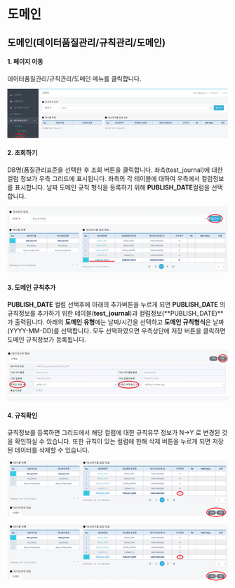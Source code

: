 # 도메인

## 도메인(데이터품질관리/규칙관리/도메인)



#### &#x20; 1. 페이지 이동

데이터품질관리/규칙관리/도메인 메뉴를 클릭합니다.

![](../../../.gitbook/assets/6-1.png)



#### &#x20; 2. 조회하기

DB명(품질관리표준을 선택한 후 조회 버튼을 클릭합니다. 좌측(test\_journal)에 대한 컬럼 정보가 우측 그리드에 표시됩니다. 좌측의 각 테이블에 대하여 우측에서 컬럼정보를 표시합니다. 날짜 도메인 규칙 형식을 등록하기 위해 **PUBLISH\_DATE**컬럼을 선택합니다.

![](../../../.gitbook/assets/6-2.png)



#### &#x20; 3. 도메인 규칙추가

**PUBLISH\_DATE** 컬럼 선택후에 아래의 추가버튼을 누르게 되면 **PUBLISH\_DATE** 의 규칙정보를 추가하기 위한 테이블(**test\_journal**)과 컬럼정보(**PUBLISH\_DATE)**가 출력됩니다. 아래의 **도메인 유형**에는 날짜/시간을 선택하고 **도메인 규칙형식**은 날짜(YYYY-MM-DD)를 선택합니다. 모두 선택하였으면 우측상단에 저장 버튼을 클릭하면 도메인 규칙정보가 등록됩니다.&#x20;

![](../../../.gitbook/assets/6-3.png)



#### &#x20; 4. 규칙확인

규칙정보를 등록하면 그리드에서 해당 컬럼에 대한 규칙유무 정보가 N->Y 로 변경된 것을 확인하실 수 있습니다. 또한 규칙이 있는 컬럼에 한해 삭제 버튼을 누르게 되면 저장된 데이터를 삭제할 수 있습니다.

![](../../../.gitbook/assets/6-4.png)

![](../../../.gitbook/assets/6-5.png)




